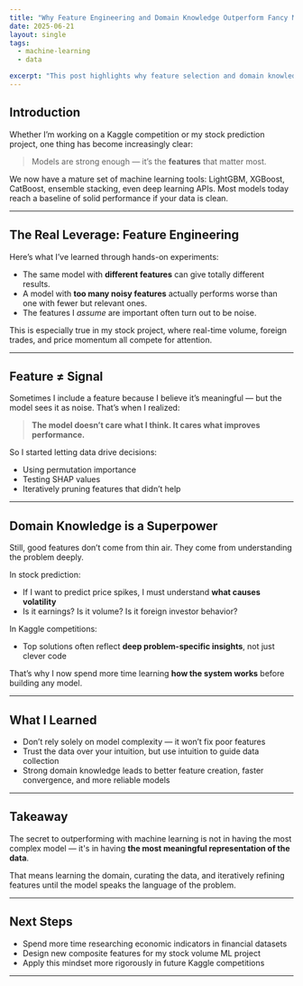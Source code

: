 ```yaml
---
title: "Why Feature Engineering and Domain Knowledge Outperform Fancy Models"  
date: 2025-06-21  
layout: single  
tags:  
  - machine-learning  
  - data  

excerpt: "This post highlights why feature selection and domain knowledge matter more than complex models, especially when building real-world ML solutions."  
---
```


## Introduction  

Whether I’m working on a Kaggle competition or my stock prediction project, one thing has become increasingly clear:  

> Models are strong enough — it’s the **features** that matter most.  

We now have a mature set of machine learning tools: LightGBM, XGBoost, CatBoost, ensemble stacking, even deep learning APIs. Most models today reach a baseline of solid performance if your data is clean.  

---

## The Real Leverage: Feature Engineering  

Here’s what I’ve learned through hands-on experiments:  

- The same model with **different features** can give totally different results.  
- A model with **too many noisy features** actually performs worse than one with fewer but relevant ones.  
- The features I *assume* are important often turn out to be noise.  

This is especially true in my stock project, where real-time volume, foreign trades, and price momentum all compete for attention.  

---

## Feature ≠ Signal  

Sometimes I include a feature because I believe it’s meaningful — but the model sees it as noise. That’s when I realized:  

> **The model doesn’t care what I think. It cares what improves performance.**  

So I started letting data drive decisions:  
- Using permutation importance  
- Testing SHAP values  
- Iteratively pruning features that didn’t help  

---

## Domain Knowledge is a Superpower  

Still, good features don’t come from thin air. They come from understanding the problem deeply.  

In stock prediction:  
- If I want to predict price spikes, I must understand **what causes volatility**  
- Is it earnings? Is it volume? Is it foreign investor behavior?  

In Kaggle competitions:  
- Top solutions often reflect **deep problem-specific insights**, not just clever code  

That’s why I now spend more time learning **how the system works** before building any model.  

---

## What I Learned  

- Don’t rely solely on model complexity — it won’t fix poor features  
- Trust the data over your intuition, but use intuition to guide data collection  
- Strong domain knowledge leads to better feature creation, faster convergence, and more reliable models  

---

## Takeaway  

The secret to outperforming with machine learning is not in having the most complex model — it's in having **the most meaningful representation of the data**.  

That means learning the domain, curating the data, and iteratively refining features until the model speaks the language of the problem.  

---

## Next Steps  

- Spend more time researching economic indicators in financial datasets  
- Design new composite features for my stock volume ML project  
- Apply this mindset more rigorously in future Kaggle competitions  

---
